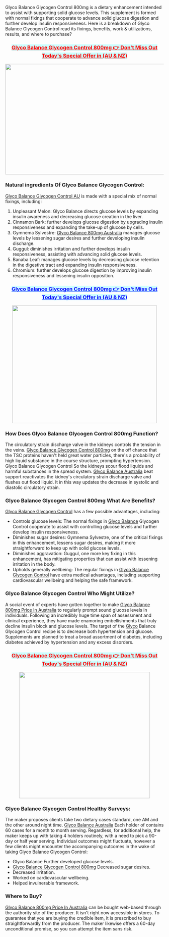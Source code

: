 <p>Glyco Balance Glycogen Control 800mg&nbsp;is a dietary enhancement intended to assist with supporting solid glucose levels. This supplement is formed with normal fixings that cooperate to advance solid glucose digestion and further develop insulin responsiveness. Here is a breakdown of Glyco Balance Glycogen Control read its fixings, benefits, work &amp; utilizations, results, and where to purchase?</p>
<h3 style="text-align: center;"><span style="background-color: #ccffff; color: #ff0000;"><a style="background-color: #ccffff; color: #ff0000;" href="https://glycobalance.com.au/go/glycobalance-au/">Glyco Balance Glycogen Control 800mg 👉 Don't Miss Out Today's Special Offer in (AU &amp; NZ)</a></span></h3>
<div class="separator"><a href="https://glycobalance.com.au/go/glycobalance-au/"><img style="display: block; margin-left: auto; margin-right: auto;" src="https://blogger.googleusercontent.com/img/b/R29vZ2xl/AVvXsEjLovD872U-3h5rzT8nouoARVflgu7pGdIbpq6lnEboGljrRBmxI0kAmp5y-W-vsSYvHgiWyBQn42239_42SSMb6YBFd3Y9_gvFwpx-KfF-3dEdaM1cj07HrsrpSxKb3fHjFiKMtzuE23MQG4nqTjxhnpjpV1GW2kY38vGMZOKdjPlq2uh_OsjYuPyazg_4/w640-h350/Glyco%20Balance%20800mg1st.PNG" alt="" width="640" height="350" border="0" data-original-height="321" data-original-width="587" /></a></div>
<h3>Natural ingredients Of&nbsp;Glyco Balance Glycogen Control:</h3>
<p><a href="https://glycobalance.com.au/">Glyco Balance Glycogen Control&nbsp;AU</a>&nbsp;is made with a special mix of normal fixings, including:</p>
<ol>
<li>Unpleasant Melon: Glyco Balance directs glucose levels by expanding insulin awareness and decreasing glucose creation in the liver.</li>
<li>Cinnamon Bark: further develops glucose digestion by upgrading insulin responsiveness and expanding the take-up of glucose by cells.</li>
<li>Gymnema Sylvestre:&nbsp;<a href="https://fairyfarmshempgummies.com.au/">Glyco Balance 800mg Australia</a>&nbsp;manages glucose levels by lessening sugar desires and further developing insulin discharge.</li>
<li>Guggul: diminishes irritation and further develops insulin responsiveness, assisting with advancing solid glucose levels.</li>
<li>Banaba Leaf: manages glucose levels by decreasing glucose retention in the digestive tract and expanding insulin responsiveness.</li>
<li>Chromium: further develops glucose digestion by improving insulin responsiveness and lessening insulin opposition.</li>
</ol>
<h3 style="text-align: center;"><span style="background-color: #ccffff; color: #0000ff;"><a style="background-color: #ccffff; color: #0000ff;" href="https://glycobalance.com.au/go/glycobalance-au/">Glyco Balance Glycogen Control 800mg 👉 Don't Miss Out Today's Special Offer in (AU &amp; NZ)</a></span></h3>
<div class="separator"><a href="https://glycobalance.com.au/go/glycobalance-au/"><img style="display: block; margin-left: auto; margin-right: auto;" src="https://blogger.googleusercontent.com/img/b/R29vZ2xl/AVvXsEhxlh2j7ujsQ0wonzNXNPTnCkaPYgHxFBpy8PjOhj7GRQSoxw7XVGzEYbhYc5PlGCMuw_SeQu0nLEIwmwHEbDaSSb-GdPb_AKhS39bN6mpRwNpHtNUt0YdsuuugYlJctpl3_reNIw0xxyFVORCwGijcXcynoDL3Bg8twQWAeSiVOc7VeswcX4kcE8t-jKqE/w460-h373/Glyco%20Balance%20800mgPrice2.PNG" alt="" width="460" height="373" border="0" data-original-height="372" data-original-width="400" /></a></div>
<h3><strong>How Does Glyco Balance Glycogen Control 800mg&nbsp;Function?</strong></h3>
<p>The circulatory strain discharge valve in the kidneys controls the tension in the veins.&nbsp;<a href="https://bellybalance.com.au/glucotrust/">Glyco Balance Glycogen Control 800mg</a>&nbsp;on the off chance that the TSC proteins haven't held great water particles, there's a probability of high liquid substance in the course structure, prompting hypertension. Glyco Balance Glycogen Control So the kidneys scour flood liquids and harmful substances in the spread system.&nbsp;<a href="https://fitbreathing.com/glucotrust/">Glyco Balance Australia</a>&nbsp;beat support reactivates the kidney's circulatory strain discharge valve and flushes out flood liquid. It in this way updates the decrease in systolic and diastolic circulatory strain.</p>
<h3><strong>Glyco Balance Glycogen Control 800mg What Are Benefits?</strong></h3>
<p><a href="https://slimvitaxpremium.de/">Glyco Balance Glycogen Control</a>&nbsp;has a few possible advantages, including:</p>
<ul>
<li>Controls glucose levels: The normal fixings in&nbsp;<a href="https://glucotrust-price-uk.company.site/">Glyco Balance</a>&nbsp;Glycogen Control cooperate to assist with controlling glucose levels and further develop insulin responsiveness.</li>
<li>Diminishes sugar desires: Gymnema Sylvestre, one of the critical fixings in this enhancement, lessens sugar desires, making it more straightforward to keep up with solid glucose levels.</li>
<li>Diminishes aggravation: Guggul, one more key fixing in this enhancement, has mitigating properties that can assist with lessening irritation in the body.</li>
<li>Upholds generally wellbeing: The regular fixings in&nbsp;<a href="https://price-buy-glucotrust-usa.company.site/">Glyco Balance Glycogen Control</a>&nbsp;have extra medical advantages, including supporting cardiovascular wellbeing and helping the safe framework.</li>
</ul>
<h3><strong>Glyco Balance Glycogen Control Who Might Utilize?</strong></h3>
<p>A social event of experts have gotten together to make&nbsp;<a href="https://usa-buy-glucotrust.company.site/">Glyco Balance 800mg Price In Australia</a>&nbsp;to regularly prompt sound glucose levels in individuals. Following an incredibly huge time span of assessment and clinical experience, they have made enamoring embellishments that truly decline insulin block and glucose levels. The target of the&nbsp;<a href="https://price-glucotrust-usa.company.site/">Glyco</a>&nbsp;Balance Glycogen Control recipe is to decrease both hypertension and glucose. Supplements are planned to treat a broad assortment of diabetes, including diabetes achieved by hypertension and any excess disorders.</p>
<h3 style="text-align: center;"><span style="background-color: #ccffff; color: #ff0000;"><a style="background-color: #ccffff; color: #ff0000;" href="https://glycobalance.com.au/go/glycobalance-au/">Glyco Balance Glycogen Control 800mg 👉 Don't Miss Out Today's Special Offer in (AU &amp; NZ)</a></span></h3>
<div class="separator"><a href="https://glycobalance.com.au/go/glycobalance-au/"><img style="display: block; margin-left: auto; margin-right: auto;" src="https://blogger.googleusercontent.com/img/b/R29vZ2xl/AVvXsEhRfOMYTkWIKSF__FsPJPKTtqmOMvdJANyyRa3KX37brIhJZvhOol4vJ6KJhUNbhLuj6wP0fA9LCR8ea6ItztuANRp98zZwiLrelWwC3qLpFGNE1tDJupmXeMKD7nuR2HkQOlFJS6VeoWDQ4CWwjx7gRo2YJff1Q4douzTcEfJ1XcDPKciTLN4vVT6iRrVU/w416-h400/Glyco%20Balance%20800mg%20Bottle%20Imges.PNG" alt="" width="416" height="400" border="0" data-original-height="343" data-original-width="258" /></a></div>
<h3><strong>Glyco Balance Glycogen Control Healthy Surveys:</strong></h3>
<p>The maker proposes clients take two dietary cases standard, one AM and the other around night time.&nbsp;<a href="https://glucotrust-official-au.company.site/">Glyco Balance Australia</a>&nbsp;Each holder of contains 60 cases for a month to month serving. Regardless, for additional help, the maker keeps up with taking 4 holders routinely, with a need to pick a 90-day or half year serving. Individual outcomes might fluctuate, however a few clients might encounter the accompanying outcomes in the wake of taking Glyco Balance Glycogen Control:</p>
<ul>
<li>Glyco Balance Further developed glucose levels.</li>
<li><a href="https://south-africasmart-hemp-gummies.company.site/">Glyco Balance Glycogen Control 800mg</a>&nbsp;Decreased sugar desires.</li>
<li>Decreased irritation.</li>
<li>Worked on cardiovascular wellbeing.</li>
<li>Helped invulnerable framework.</li>
</ul>
<h3><strong>Where to Buy?</strong></h3>
<p><a href="https://glycobalance.com.au/go/glycobalance-au/">Glyco Balance 800mg Price In Australia</a>&nbsp;can be bought web-based through the authority site of the producer. It isn't right now accessible in stores. To guarantee that you are buying the credible item, it is prescribed to buy straightforwardly from the producer. The maker likewise offers a 60-day unconditional promise, so you can attempt the item sans risk.</p>
<p>&nbsp;</p>
<p>&nbsp;</p>
